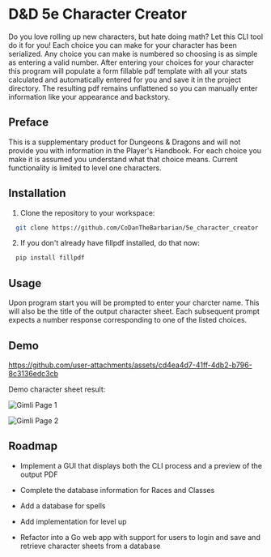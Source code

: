 
# D&D 5e Character Creator

Do you love rolling up new characters, but hate doing math? Let this CLI tool do it for you! Each choice you can make for your character has been serialized. Any choice you can make is numbered so choosing is as simple as entering a valid number. After entering your choices for your character this program will populate a form fillable pdf template with all your stats calculated and automatically entered for you and save it in the project directory. The resulting pdf remains unflattened so you can manually enter information like your appearance and backstory.

## Preface

This is a supplementary product for Dungeons & Dragons and will not provide you with information in the Player's Handbook. For each choice you make it is assumed you understand what that choice means. Current functionality is limited to level one characters.

## Installation

1. Clone the repository to your workspace:

```bash
  git clone https://github.com/CoDanTheBarbarian/5e_character_creator
```

2. If you don't already have fillpdf installed, do that now:
```bash
  pip install fillpdf
```

## Usage

Upon program start you will be prompted to enter your charcter name. This will also be the title of the output character sheet.
Each subsequent prompt expects a number response corresponding to one of the listed choices.

## Demo



https://github.com/user-attachments/assets/cd4ea4d7-41ff-4db2-b796-8c3136edc3cb



Demo character sheet result:

![Gimli Page 1](https://github.com/user-attachments/assets/103a2855-733e-4c78-90e6-caffa2695e35)

![Gimli Page 2](https://github.com/user-attachments/assets/3db14e89-3ee4-499f-87f2-5b94ec2edc4c)

## Roadmap

- Implement a GUI that displays both the CLI process and a preview of the output PDF

- Complete the database information for Races and Classes

- Add a database for spells

- Add implementation for level up

- Refactor into a Go web app with support for users to login and save and retrieve character sheets from a database
